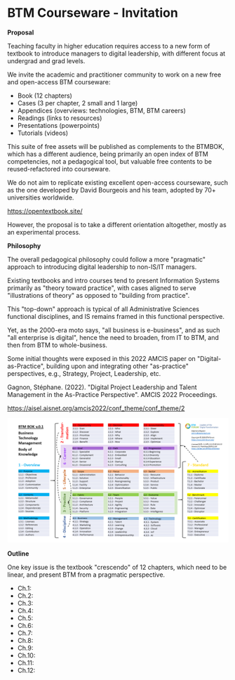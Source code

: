 # BTM Courseware - Invitation

**Proposal**

Teaching faculty in higher education requires access to a new form of textbook to introduce managers to digital leadership, with different focus at undergrad and grad levels.

We invite the academic and practitioner community to work on a new free and open-access BTM courseware: 

- Book (12 chapters)
- Cases (3 per chapter, 2 small and 1 large)
- Appendices (overviews: technologies, BTM, BTM careers)
- Readings (links to resources)
- Presentations (powerpoints)
- Tutorials (videos)

This suite of free assets will be published as complements to the BTMBOK, which has a different audience, being primarily an open index of BTM competencies, not a pedagogical tool, but valuable free contents to be reused-refactored into courseware.

We do not aim to replicate existing excellent open-access courseware, such as the one developed by David Bourgeois and his team, adopted by 70+ universities worldwide.

https://opentextbook.site/

However, the proposal is to take a different orientation altogether, mostly as an experimental process.

**Philosophy**

The overall pedagogical philosophy could follow a more "pragmatic" approach to introducing digital leadership to non-IS/IT managers.

Existing textbooks and intro courses tend to present Information Systems primarily as "theory toward practice", with cases aligned to serve "illustrations of theory" as opposed to "building from practice".

This "top-down" approach is typical of all Administrative Sciences functional disciplines, and IS remains framed in this functional perspective.

Yet, as the 2000-era moto says, "all business is e-business", and as such "all enterprise is digital", hence the need to broaden, from IT to BTM, and then from BTM to whole-business.

Some initial thoughts were exposed in this 2022 AMCIS paper on "Digital-as-Practice", building upon and integrating other "as-practice" perspectives, e.g., Strategy, Project, Leadership, etc.

Gagnon, Stéphane. (2022). "Digital Project Leadership and Talent Management in the As-Practice Perspective". AMCIS 2022 Proceedings.

https://aisel.aisnet.org/amcis2022/conf_theme/conf_theme/2

![Digital Leadership](BTM-BOK-Outline-v4-diagram.png "Digital Leadership in As-Practice Perspective")

**Outline**

One key issue is the textbook "crescendo" of 12 chapters, which need to be linear, and present BTM from a pragmatic perspective.

- Ch.1: 
- Ch.2: 
- Ch.3: 
- Ch.4: 
- Ch.5: 
- Ch.6: 
- Ch.7: 
- Ch.8: 
- Ch.9: 
- Ch.10: 
- Ch.11: 
- Ch.12: 



